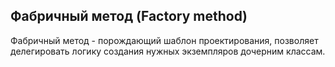 ## Фабричный метод (Factory method)

Фабричный метод - порождающий шаблон проектирования, позволяет делегировать логику создания нужных экземпляров дочерним классам.